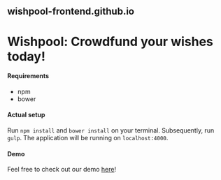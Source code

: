 ## wishpool-frontend.github.io
# Wishpool: Crowdfund your wishes today!

#### Requirements
* npm
* bower

#### Actual setup
Run `npm install` and `bower install` on your terminal. Subsequently, run `gulp`. The application will be running on `localhost:4000`.

#### Demo
Feel free to check out our demo [here](https://www.youtube.com/watch?v=arSKJNgU6V0)!
